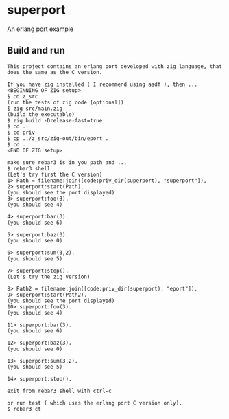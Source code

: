 superport
=====

An erlang port example

Build and run 
-------------
    This project contains an erlang port developed with zig language, that does the same as the C version.

    If you have zig installed ( I recommend using asdf ), then ...
    <BEGINNING OF ZIG setup>
    $ cd z_src
    (run the tests of zig code [optional])
    $ zig src/main.zig
    (build the executable)
    $ zig build -Drelease-fast=true 
    $ cd ..
    $ cd priv
    $ cp ../z_src/zig-out/bin/eport .
    $ cd ..
    <END OF ZIG setup>

    make sure rebar3 is in you path and ...
    $ rebar3 shell
    (Let's try first the C version)
    1> Path = filename:join([code:priv_dir(superport), "superport"]),
    2> superport:start(Path).
    (you should see the port displayed)
    3> superport:foo(3).
    (you should see 4)
    
    4> superport:bar(3).
    (you should see 6)
    
    5> superport:baz(3).
    (you should see 0)
    
    6> superport:sum(3,2).
    (you should see 5)

    7> superport:stop().
    (Let's try the zig version)

    8> Path2 = filename:join([code:priv_dir(superport), "eport"]),
    9> superport:start(Path2).
    (you should see the port displayed)
    10> superport:foo(3).
    (you should see 4)
    
    11> superport:bar(3).
    (you should see 6)
    
    12> superport:baz(3).
    (you should see 0)
    
    13> superport:sum(3,2).
    (you should see 5)

    14> superport:stop().
    
    exit from rebar3 shell with ctrl-c
    
    or run test ( which uses the erlang port C version only).
    $ rebar3 ct
